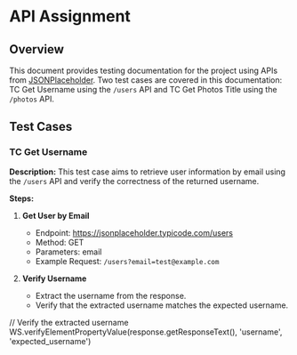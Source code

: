 # API Assignment

## Overview

This document provides testing documentation for the project using APIs from [JSONPlaceholder](https://jsonplaceholder.typicode.com/). Two test cases are covered in this documentation: TC Get Username using the `/users` API and TC Get Photos Title using the `/photos` API.

## Test Cases

### TC Get Username

**Description:** This test case aims to retrieve user information by email using the `/users` API and verify the correctness of the returned username.

**Steps:**

1. **Get User by Email**
   - Endpoint: https://jsonplaceholder.typicode.com/users
   - Method: GET
   - Parameters: email
   - Example Request: `/users?email=test@example.com`

2. **Verify Username**
   - Extract the username from the response.
   - Verify that the extracted username matches the expected username.


// Verify the extracted username
WS.verifyElementPropertyValue(response.getResponseText(), 'username', 'expected_username')
